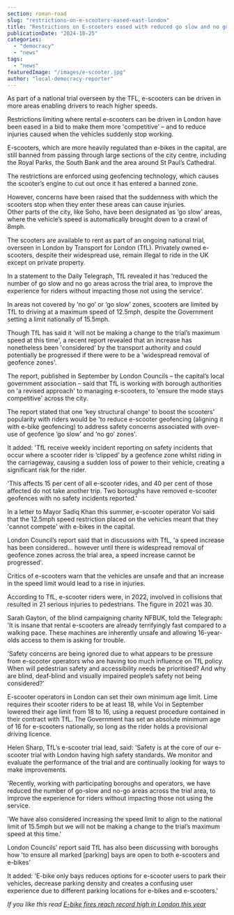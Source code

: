 ```yaml
---
section: roman-road
slug: "restrictions-on-e-scooters-eased-east-london"
title: "Restrictions on E-scooters eased with reduced go slow and no go areas"
publicationDate: "2024-10-25"
categories: 
  - "democracy"
  - "news"
tags: 
  - "news"
featuredImage: "/images/e-scooter.jpg"
author: "local-democracy-reporter"
---
```


As part of a national trial overseen by the TFL, e-scooters can be driven in more areas enabling drivers to reach higher speeds.

Restrictions limiting where rental e-scooters can be driven in London have been eased in a bid to make them more 'competitive' – and to reduce injuries caused when the vehicles suddenly stop working.

E-scooters, which are more heavily regulated than e-bikes in the capital, are still banned from passing through large sections of the city centre, including the Royal Parks, the South Bank and the area around St Paul’s Cathedral.

The restrictions are enforced using geofencing technology, which causes the scooter’s engine to cut out once it has entered a banned zone.

However, concerns have been raised that the suddenness with which the scooters stop when they enter these areas can cause injuries.  
Other parts of the city, like Soho, have been designated as ‘go slow’ areas, where the vehicle’s speed is automatically brought down to a crawl of 8mph.

The scooters are available to rent as part of an ongoing national trial, overseen in London by Transport for London (TfL). Privately owned e-scooters, despite their widespread use, remain illegal to ride in the UK except on private property.

In a statement to the Daily Telegraph, TfL revealed it has 'reduced the number of go slow and no go areas across the trial area, to improve the experience for riders without impacting those not using the service'.

In areas not covered by ‘no go’ or ‘go slow’ zones, scooters are limited by TfL to driving at a maximum speed of 12.5mph, despite the Government setting a limit nationally of 15.5mph.

Though TfL has said it 'will not be making a change to the trial’s maximum speed at this time', a recent report revealed that an increase has nonetheless been 'considered' by the transport authority and could potentially be progressed if there were to be a 'widespread removal of geofence zones'.

The report, published in September by London Councils – the capital’s local government association – said that TfL is working with borough authorities on 'a revised approach' to managing e-scooters, to 'ensure the mode stays competitive' across the city.

The report stated that one 'key structural change' to boost the scooters’ popularity with riders would be 'to reduce e-scooter geofencing (aligning it with e-bike geofencing) to address safety concerns associated with over-use of geofence ‘go slow’ and ‘no go’ zones'.

It added: 'TfL receive weekly incident reporting on safety incidents that occur where a scooter rider is ‘clipped’ by a geofence zone whilst riding in the carriageway, causing a sudden loss of power to their vehicle, creating a significant risk for the rider.

'This affects 15 per cent of all e-scooter rides, and 40 per cent of those affected do not take another trip. Two boroughs have removed e-scooter geofences with no safety incidents reported.'

In a letter to Mayor Sadiq Khan this summer, e-scooter operator Voi said that the 12.5mph speed restriction placed on the vehicles meant that they 'cannot compete' with e-bikes in the capital.

London Council’s report said that in discussions with TfL, 'a speed increase has been considered… however until there is widespread removal of geofence zones across the trial area, a speed increase cannot be progressed'.

Critics of e-scooters warn that the vehicles are unsafe and that an increase in the speed limit would lead to a rise in injuries.

According to TfL, e-scooter riders were, in 2022, involved in collisions that resulted in 21 serious injuries to pedestrians. The figure in 2021 was 30.

Sarah Gayton, of the blind campaigning charity NFBUK, told the Telegraph: 'It is insane that rental e-scooters are already terrifyingly fast compared to a walking pace. These machines are inherently unsafe and allowing 16-year-olds access to them is asking for trouble.

'Safety concerns are being ignored due to what appears to be pressure from e-scooter operators who are having too much influence on TfL policy.  
When will pedestrian safety and accessibility needs be prioritised? And why are blind, deaf-blind and visually impaired people’s safety not being considered?'

E-scooter operators in London can set their own minimum age limit. Lime requires their scooter riders to be at least 18, while Voi in September lowered their age limit from 18 to 16, using a request procedure contained in their contract with TfL. The Government has set an absolute minimum age of 16 for e-scooters nationally, so long as the rider holds a provisional driving licence.

Helen Sharp, TfL’s e-scooter trial lead, said: 'Safety is at the core of our e-scooter trial with London having high safety standards. We monitor and evaluate the performance of the trial and are continually looking for ways to make improvements.

'Recently, working with participating boroughs and operators, we have reduced the number of go-slow and no-go areas across the trial area, to improve the experience for riders without impacting those not using the service.

'We have also considered increasing the speed limit to align to the national limit of 15.5mph but we will not be making a change to the trial’s maximum speed at this time.'

London Councils’ report said TfL has also been discussing with boroughs how 'to ensure all marked \[parking\] bays are open to both e-scooters and e-bikes'

It added: 'E-bike only bays reduces options for e-scooter users to park their vehicles, decrease parking density and creates a confusing user experience due to different parking locations for e-bikes and e-scooters.'

_If you like this read [E-bike fires reach record high in London this year](https://romanroadlondon.com/e-bike-fires-record-high-london-tower-hamlets/)_
